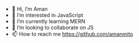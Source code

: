 - 👋 Hi, I’m Aman
- 👀 I’m interested in JavaScript
- 🌱 I’m currently learning MERN
- 💞️ I’m looking to collaborate on JS
- 📫 How to reach me https://github.com/amanmito

<!---
amanmito/amanmito is a ✨ special ✨ repository because its `README.md` (this file) appears on your GitHub profile.
You can click the Preview link to take a look at your changes.
--->
